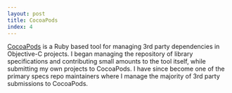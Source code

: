 ```yaml
---
layout: post
title: CocoaPods
index: 4
---
```


[CocoaPods](http://cocoapods.org/) is a Ruby based tool for managing 3rd
party dependencies in Objective-C projects. I began managing the repository of library
specifications and contributing small amounts to the tool itself, while submitting my own projects to CocoaPods. I have
since become one of the primary specs repo maintainers where I manage the
majority of 3rd party submissions to CocoaPods.

